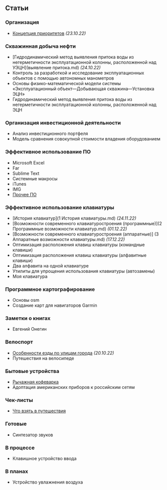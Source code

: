 ## Статьи
### Организация  
- [Концепция приоритетов](приоритеты.md) *(23.10.22)*

### Скважинная добыча нефти  
- [Гидродинамический метод выявления притока воды из негерметичности эксплуатационной колонны, расположенной над УЭЦН](выявление притока.md) *(24.10.22)*
- Контроль за разработкой и исследование эксплуатационных объектов с помощью автономных манометров
- Основы физико-математической модели системы «Эксплуатационный объект—Добывающая скважина—Установка ЭЦН»
- Гидродинамический метод выявления притока воды из негерметичности эксплуатационной колонны, расположенной над ЭЦН

### Организация инвестиционной деятельности  
- Анализ инвестиционного портфеля
- Модель сравнения совокупной стоимости владения оборудованием

### Эффективное использование ПО  
- Microsoft Excel
- Far
- Sublime Text
- Системные макросы
- iTunes
- IMG
- [Прочее ПО](Утилиты.md)

### Эффективное использование клавиатуры  
- [История клавиатур](1 История клавиатуры.md) *(24.11.22)*
- [Возможности современного клавиатуростроения (программные)](2 Программные возможности клавиатур.md) *(01.12.22)*
- [Возможности современного клавиатуростроения (аппаратные)] (3 Аппаратные возможности клавиатуры.md) *(17.12.22)*
- Оптимизация расположения клавиш клавиатуры (командные клавиши)
- Оптимизация расположения клавиш клавиатуры (алфавитные клавиши)
- Два алфавита на одной клавиатуре
- Утилиты для упрощения использования клавиатуры (автозамены)
- Моя клавиатура

### Программное картографирование 
- Основы osm
- Создание карт для навигаторов Garmin

### Заметки о книгах  
- Евгений Онегин

### Велоспорт  
- [Особенности езды по улицам города](езда.md) *(20.10.22)*
- Путешествия на велосипеде

### Бытовые устройства  
- [Рычажная кофеварка](Кофеварка.md)
- Адоптация американских приборов к российским сетям

### Чек-листы
- [Что взять в путешествия](Путешествия.md)

### Готовые  
- Синтезатор звуков

### В процессе  
- Клавишное устройство ввода

### В планах  
- Устройство увлажнения воздуха
